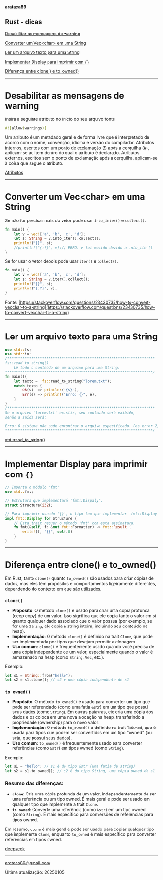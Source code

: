 #### arataca89

## Rust - dicas

[Desabilitar as mensagens de warning](#desabilitar-as-mensagens-de-warning)

[Converter um Vec&lt;char&gt; em uma String](#converter-um-vecchar-em-uma-string)

[Ler um arquivo texto para uma String](#ler-um-arquivo-texto-para-uma-string)

[Implementar Display para imprimir com ```{}```](#implementar-display-para-imprimir-com-)

[Diferença entre clone() e to_owned()](#diferença-entre-clone-e-to_owned)

---

# Desabilitar as mensagens de warning
Insira a seguinte atributo no início do seu arquivo fonte
```rust
#![allow(warnings)]
```

Um atributo é um metadado geral e de forma livre que é interpretado de acordo com o nome, convenção, idioma e versão do compilador. Atributos internos, escritos com um ponto de exclamação (!) após a cerquilha (#), aplicam-se ao item dentro do qual o atributo é declarado. Atributos externos, escritos sem o ponto de exclamação após a cerquilha, aplicam-se à coisa que segue o atributo. 

[Atributos](https://doc.rust-lang.org/reference/attributes.html)

---

# Converter um Vec&lt;char&gt; em uma String

Se não for precisar mais do vetor pode usar ```into_inter()``` e ```collect()```.

```rust
fn main() {
    let v = vec!['a', 'b', 'c', 'd'];
    let s: String = v.into_iter().collect();
    println!("{}", s);
    //println!("{:?}", v);// ERRO. v foi movido devido a into_iter()
}
```

Se for usar o vetor depois pode usar ```iter()``` e ```collect()```.

```rust
fn main() {
    let v = vec!['a', 'b', 'c', 'd'];
    let s: String = v.iter().collect();
    println!("{}", s);
    println!("{:?}", v);
}
```

Fonte: [https://stackoverflow.com/questions/23430735/how-to-convert-vecchar-to-a-string](https://stackoverflow.com/questions/23430735/how-to-convert-vecchar-to-a-string)

---

# Ler um arquivo texto para uma String

```rust
use std::fs;
use std::io;
/********************************************************************
fs::read_to_string()
    Lê todo o conteúdo de um arquivo para uma String.
********************************************************************/
fn main(){
    let texto =  fs::read_to_string("lorem.txt");
    match texto {
        Ok(s)  => println!("{s}"),
        Err(e) => println!("Erro: {}", e),
    }
}
/********************************************************************
Se o arquivo 'lorem.txt' existir, seu conteudo será exibido,
senão a saída será:

Erro: O sistema não pode encontrar o arquivo especificado. (os error 2)
********************************************************************/
```

[std::read_to_string()](https://doc.rust-lang.org/beta/std/fs/fn.read_to_string.html)

---

# Implementar Display para imprimir com ```{}```


```rust
// Importa o módulo 'fmt'
use std::fmt;

// Estrutura que implementará 'fmt::Dispaly'.
struct Structure(i32);

// Para imprimir usando '{}', o tipo tem que implementar 'fmt::Display'
impl fmt::Display for Structure {
    // Esta trait requer o método 'fmt' com esta assinatura.
    fn fmt(&self, f: &mut fmt::Formatter) -> fmt::Result {
        write!(f, "{}", self.0)
    }
}
```

---

# Diferença entre clone() e to_owned()

Em Rust, tanto `clone()` quanto `to_owned()` são usados para criar cópias de dados, mas eles têm propósitos e comportamentos ligeiramente diferentes, dependendo do contexto em que são utilizados.

### `clone()`
- **Propósito**: O método `clone()` é usado para criar uma cópia profunda (deep copy) de um valor. Isso significa que ele copia tanto o valor em si quanto qualquer dado associado que o valor possua (por exemplo, se for uma `String`, ele copia a string inteira, incluindo seu conteúdo na heap).
- **Implementação**: O método `clone()` é definido na trait `Clone`, que pode ser implementada por tipos que desejam permitir a clonagem.
- **Uso comum**: `clone()` é frequentemente usado quando você precisa de uma cópia independente de um valor, especialmente quando o valor é armazenado na heap (como `String`, `Vec`, etc.).

Exemplo:

```rust
let s1 = String::from("hello");
let s2 = s1.clone(); // s2 é uma cópia independente de s1
```

### `to_owned()`
- **Propósito**: O método `to_owned()` é usado para converter um tipo que pode ser referenciado (como uma fatia `&str`) em um tipo que possui seus dados (como `String`). Em outras palavras, ele cria uma cópia dos dados e os coloca em uma nova alocação na heap, transferindo a propriedade (ownership) para o novo valor.
- **Implementação**: O método `to_owned()` é definido na trait `ToOwned`, que é usada para tipos que podem ser convertidos em um tipo "owned" (ou seja, que possui seus dados).
- **Uso comum**: `to_owned()` é frequentemente usado para converter referências (como `&str`) em tipos owned (como `String`).

Exemplo:
```rust
let s1 = "hello"; // s1 é do tipo &str (uma fatia de string)
let s2 = s1.to_owned(); // s2 é do tipo String, uma cópia owned de s1
```

### Resumo das diferenças:
- **`clone`**: Cria uma cópia profunda de um valor, independentemente de ser uma referência ou um tipo owned. É mais geral e pode ser usado em qualquer tipo que implemente a trait `Clone`.
- **`to_owned`**: Converte uma referência (como `&str`) em um tipo owned (como `String`). É mais específico para conversões de referências para tipos owned.

Em resumo, `clone` é mais geral e pode ser usado para copiar qualquer tipo que implemente `Clone`, enquanto `to_owned` é mais específico para converter referências em tipos owned.

[deepseek](https://www.deepseek.com)

---

arataca89@gmail.com

Última atualização: 20250105

